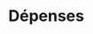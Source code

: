 # Dépenses



























































































